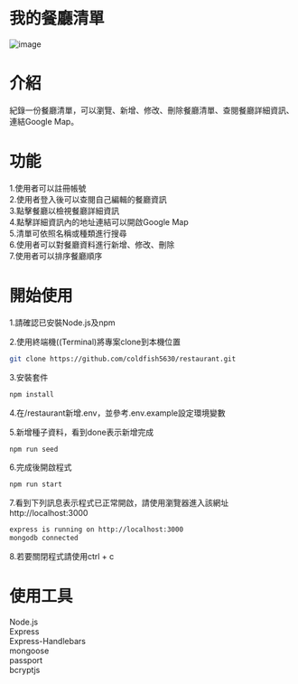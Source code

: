 # 我的餐廳清單
![image](https://github.com/coldfish5630/restaurant/blob/main/restaurant.JPG)
# 介紹
紀錄一份餐廳清單，可以瀏覽、新增、修改、刪除餐廳清單、查閱餐廳詳細資訊、連結Google Map。
# 功能
1.使用者可以註冊帳號  
2.使用者登入後可以查閱自己編輯的餐廳資訊    
3.點擊餐廳以檢視餐廳詳細資訊  
4.點擊詳細資訊內的地址連結可以開啟Google Map  
5.清單可依照名稱或種類進行搜尋  
6.使用者可以對餐廳資料進行新增、修改、刪除  
7.使用者可以排序餐廳順序  
# 開始使用
1.請確認已安裝Node.js及npm  

2.使用終端機((Terminal)將專案clone到本機位置  

``` bash
git clone https://github.com/coldfish5630/restaurant.git
```

3.安裝套件

```bash
npm install
```

4.在/restaurant新增.env，並參考.env.example設定環境變數

5.新增種子資料，看到done表示新增完成

```bash
npm run seed
```

6.完成後開啟程式

```bash
npm run start
```

7.看到下列訊息表示程式已正常開啟，請使用瀏覽器進入該網址http://localhost:3000

```bash
express is running on http://localhost:3000
mongodb connected
```

8.若要關閉程式請使用ctrl + c
# 使用工具
Node.js  
Express  
Express-Handlebars  
mongoose  
passport  
bcryptjs  
